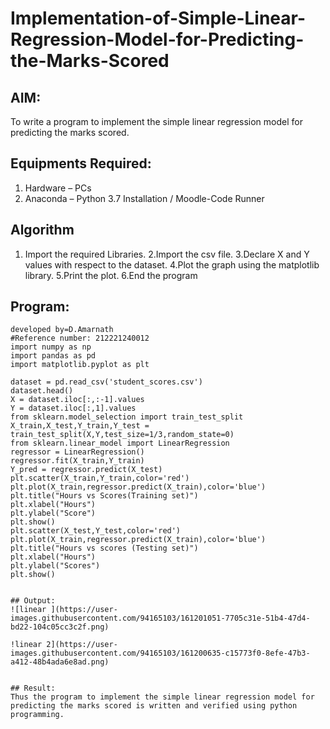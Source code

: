 # Implementation-of-Simple-Linear-Regression-Model-for-Predicting-the-Marks-Scored

## AIM:
To write a program to implement the simple linear regression model for predicting the marks scored.

## Equipments Required:
1. Hardware – PCs
2. Anaconda – Python 3.7 Installation / Moodle-Code Runner

## Algorithm
1. Import the required Libraries.
2.Import the csv file.
3.Declare X and Y values with respect to the dataset.
4.Plot the graph using the matplotlib library.
5.Print the plot.
6.End the program

## Program:
```
developed by=D.Amarnath
#Reference number: 212221240012
import numpy as np
import pandas as pd
import matplotlib.pyplot as plt

dataset = pd.read_csv('student_scores.csv')
dataset.head()
X = dataset.iloc[:,:-1].values
Y = dataset.iloc[:,1].values
from sklearn.model_selection import train_test_split
X_train,X_test,Y_train,Y_test = train_test_split(X,Y,test_size=1/3,random_state=0)
from sklearn.linear_model import LinearRegression
regressor = LinearRegression()
regressor.fit(X_train,Y_train)
Y_pred = regressor.predict(X_test)
plt.scatter(X_train,Y_train,color='red')
plt.plot(X_train,regressor.predict(X_train),color='blue')
plt.title("Hours vs Scores(Training set)")
plt.xlabel("Hours")
plt.ylabel("Score")
plt.show()
plt.scatter(X_test,Y_test,color='red')
plt.plot(X_train,regressor.predict(X_train),color='blue')
plt.title("Hours vs scores (Testing set)")
plt.xlabel("Hours")
plt.ylabel("Scores")
plt.show()


## Output:
![linear ](https://user-images.githubusercontent.com/94165103/161201051-7705c31e-51b4-47d4-bd22-104c05cc3c2f.png)

!linear 2](https://user-images.githubusercontent.com/94165103/161200635-c15773f0-8efe-47b3-a412-48b4ada6e8ad.png)


## Result:
Thus the program to implement the simple linear regression model for predicting the marks scored is written and verified using python programming.
